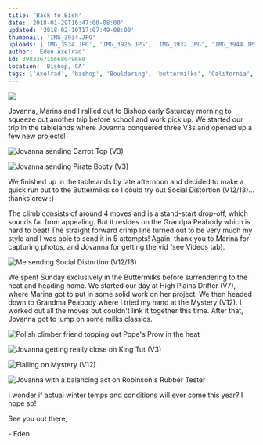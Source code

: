 ```yaml
---
title: 'Back to Bish'
date: '2018-01-29T16:47:00-08:00'
updated: '2018-02-10T17:07:49-08:00'
thumbnail: 'IMG_3934.JPG'
uploads: ['IMG_3934.JPG', 'IMG_3926.JPG', 'IMG_3932.JPG', 'IMG_3944.JPG', 'IMG_3946.JPG', 'IMG_3970.JPG', 'IMG_3971.jpg', 'IMG_3956.JPG']
author: 'Eden Axelrad'
id: 398236715668049680
location: 'Bishop, CA'
tags: ['Axelrad', 'bishop', 'Bouldering', 'buttermilks', 'California', 'Climbing', 'Five', 'fiveten', 'granite', 'high plains drifter', 'sierra nevada', 'social distortion', 'Ten', 'v13']
---
```


![](uploads/IMG_3934.JPG)

Jovanna, Marina and I rallied out to Bishop early Saturday morning to squeeze out another trip before school and work pick up. We started our trip in the tablelands where Jovanna conquered three V3s and opened up a few new projects!

![Jovanna sending Carrot Top (V3)](uploads/IMG_3926.JPG)

![Jovanna sending Pirate Booty (V3)](uploads/IMG_3932.JPG)

We finished up in the tablelands by late afternoon and decided to make a quick run out to the Buttermilks so I could try out Social Distortion (V12/13)... thanks crew :)

The climb consists of around 4 moves and is a stand-start drop-off, which sounds far from appealing. But it resides on the Grandpa Peabody which is hard to beat! The straight forward crimp line turned out to be very much my style and I was able to send it in 5 attempts! Again, thank you to Marina for capturing photos, and Jovanna for getting the vid (see Videos tab).

![Me sending Social Distortion (V12/13)](uploads/IMG_3944.JPG)

We spent Sunday exclusively in the Buttermilks before surrendering to the heat and heading home. We started our day at High Plains Drifter (V7), where Marina got to put in some solid work on her project. We then headed down to Grandma Peabody where I tried my hand at the Mystery (V12). I worked out all the moves but couldn't link it together this time. After that, Jovanna got to jump on some milks classics.

![Polish climber friend topping out Pope's Prow in the heat](uploads/IMG_3946.JPG)

![Jovanna getting really close on King Tut (V3)](uploads/IMG_3970.JPG)

![Flailing on Mystery (V12)](uploads/IMG_3971.jpg)

![Jovanna with a balancing act on Robinson's Rubber Tester](uploads/IMG_3956.JPG)

I wonder if actual winter temps and conditions will ever come this year? I hope so!

See you out there,

\- Eden

